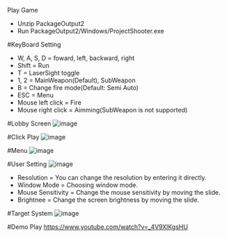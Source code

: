 Play Game
  - Unzip PackageOutput2
  - Run PackageOutput2/Windows/ProjectShooter.exe


#KeyBoard Setting
- W, A, S, D = foward, left, backward, right
- Shift = Run
- T = LaserSight toggle
- 1, 2 = MainWeapon(Default), SubWeapon
- B = Change fire mode(Default: Semi Auto)
- ESC = Menu
- Mouse left click = Fire
- Mouse right click = Aimming(SubWeapon is not supported)

#Lobby Screen
![image](https://github.com/rhantj/FPS/assets/102733751/a3e50b6d-505b-4d11-aadf-7d04b3fbdc48)

#Click Play
![image](https://github.com/rhantj/FPS/assets/102733751/2d215b4d-4b53-4916-ba3c-42d8b9ff77d7)

#Menu
![image](https://github.com/rhantj/FPS/assets/102733751/50d4df28-4c8e-4d12-b9b4-8929ce1fcb50)

#User Setting
![image](https://github.com/rhantj/FPS/assets/102733751/1d690d7e-9bd9-4fbf-af13-804184ded1c3)
- Resolution = You can change the resolution by entering it directly.
- Window Mode = Choosing window mode.
- Mouse Sensitivity = Change the mouse sensitivity by moving the slide.
- Brightnee = Change the screen brightness by moving the slide.

#Target System
![image](https://github.com/rhantj/FPS/assets/102733751/87857ac7-b59d-4c15-8c88-780cb2252e84)

#Demo Play
https://www.youtube.com/watch?v=_4V9XlKgsHU
